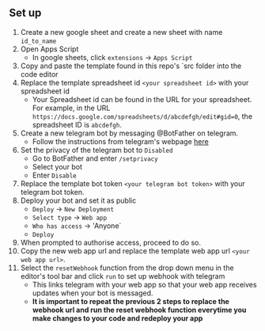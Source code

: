 ## Set up
1. Create a new google sheet and create a new sheet with name `id_to_name`
1. Open Apps Script
   * In google sheets, click `extensions` -> `Apps Script`
1. Copy and paste the template found in this repo's `src folder into the code editor
1. Replace the template spreadsheet id `<your spreadsheet id>` with your spreadsheet id
   * Your Spreadsheet id can be found in the URL for your spreadsheet. For example, in the URL `https://docs.google.com/spreadsheets/d/abcdefgh/edit#gid=0`, the spreadsheet ID is `abcdefgh`.
1. Create a new telegram bot by messaging @BotFather on telegram.
    * Follow the instructions from telegram's webpage [here](https://core.telegram.org/bots/features#creating-a-new-bot)
1. Set the privacy of the telegram bot to `Disabled`
   * Go to BotFather and enter `/setprivacy`
   * Select your bot
   * Enter `Disable`
1. Replace the template bot token `<your telegram bot token>` with your telegram bot token.
1. Deploy your bot and set it as public
   * `Deploy` -> `New Deployment`
   * `Select type` -> `Web app`
   * `Who has access` -> 'Anyone`
   * `Deploy`
1. When prompted to authorise access, proceed to do so.
1. Copy the new web app url and replace the template web app url `<your web app url>`.
1. Select the `resetWebhook` function from the drop down menu in the editor's tool bar and click `run` to set up webhook with telegram
   * This links telegram with your web app so that your web app receives updates when your bot is messaged.
   * **It is important to repeat the previous 2 steps to replace the webhook url and run the reset webhook function everytime you make changes to your code and redeploy your app**
